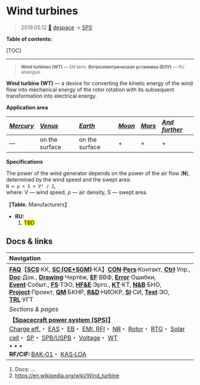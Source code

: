 # Wind turbines
> 2019.05.12 [🚀](../index/index.md) [despace](index.md) → [SPS](sps.md)

**Table of contents:**

[TOC]

---

> <small>**Wind turbines (WT)** — EN term. **Ветроэлектрическая установка (ВЭУ)** — RU analogue.</small>

**Wind turbine (WT)** — a device for converting the kinetic energy of the wind flow into mechanical energy of the rotor rotation with its subsequent transformation into electrical energy.

**Application area**

|*[Mercury](mercury.md)*|*[Venus](venus.md)*|*[Earth](earth.md)*|*[Moon](moon.md)*|*[Mars]( mars.md)*|*[And further](index.md)*|
|:-|:-|:-|:-|:-|:-|
|—|on the surface|on the surface|+|+|+|

**Specifications**

The power of the wind generator depends on the power of the air flow (**N**), determined by the wind speed and the swept area:  
`N = ρ × S × V³ / 2`,  
where: V — wind speed, ρ — air density, S — swept area.

【**Table.** Manufacturers】

   - **RU:**
      1. <mark>TBD</mark>



## Docs & links
|Navigation|
|:-|
|**[FAQ](faq.md)**【**[SCS](scs.md)**·КК, **[SC (OE+SGM)](sc.md)**·КА】**[CON](contact.md)·[Pers](person.md)**·Контакт, **[Ctrl](control.md)**·Упр., **[Doc](doc.md)**·Док., **[Drawing](drawing.md)**·Чертёж, **[EF](ef.md)**·ВВФ, **[Error](error.md)**·Ошибки, **[Event](event.md)**·Событ., **[FS](fs.md)**·ТЭО, **[HF&E](hfe.md)**·Эрго., **[KT](kt.md)**·КТ, **[N&B](nnb.md)**·БНО, **[Project](project.md)**·Проект, **[QM](qm.md)**·БКНР, **[R&D](rnd.md)**·НИОКР, **[SI](si.md)**·СИ, **[Test](test.md)**·ЭО, **[TRL](trl.md)**·УГТ|
|*Sections & pages*|
|**【[Spacecraft power system (SPS)](sps.md)】**<br> [Charge eff.](charge_eff.md)・ [EAS](eas.md)・ [EB](eb.md)・ [EMI, RFI](emi.md)・ [NR](nr.md)・ [Rotor](iu.md)・ [RTG](rtg.md)・ [Solar cell](sp.md)・ [SP](sp.md)・ [SPB/USPB](suspb.md)・ [Voltage](sps.md)・ [WT](wt.md)<br>• • •<br> **RF/CIF:** [BAK‑01](eas_lst.md)・ [KAS‑LOA](eas_lst.md)|

   1. Docs: …
   1. <https://en.wikipedia.org/wiki/Wind_turbine>
